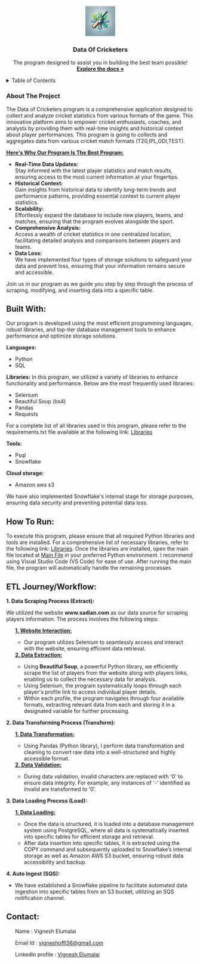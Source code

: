 <div align="center">
    <img src="Image/logo.png" alt="Logo" width="80" height="80">


<h3 align="center">Data Of Cricketers</h3>

  <p align="center">
    The program designed to assist you in building the best team possible!
    <br/>
    <a href="https://github.com/Vignesh00036/Data-of-cricketers"><strong>Explore the docs »</strong></a>
    <br />
  </p>
</div>


<!-- TABLE OF CONTENTS -->
<details>
  <summary>Table of Contents</summary>
  <ol>
    <li>
      <a href="#about-the-project">About The Project</a>
      <ul>
        <li><a href="#built-with">Built With</a></li>
      </ul>
    </li>
    <li><a href="#how-to-run">How to run</a></li>
    <li><a href="#etl-journeyworkflow">ETL Journey/Workflow</a></li>
    <li><a href="#contact">Contact</a></li>
  </ol>
</details>

### About The Project
The Data of Cricketers program is a comprehensive application designed to collect and analyze cricket statistics from various formats of the game. This innovative platform aims to empower cricket enthusiasts, coaches, and analysts by providing them with real-time insights and historical context about player performances. This program is going to collects and aggregates data from various cricket match formats (T20,IPL,ODI,TEST).

<b><u>Here's Why Our Program Is The Best Program:</h1></b></u>
<ul>
    <li>
        <strong>Real-Time Data Updates:</strong><br>
        Stay informed with the latest player statistics and match results, ensuring access to the most current information at your fingertips.
    </li>
    <li>
        <strong>Historical Context:</strong><br>
        Gain insights from historical data to identify long-term trends and performance patterns, providing essential context to current player statistics.
    </li>
    <li>
        <strong>Scalability:</strong><br>
        Effortlessly expand the database to include new players, teams, and matches, ensuring that the program evolves alongside the sport.
    </li>
    <li>
        <strong>Comprehensive Analysis:</strong><br>
        Access a wealth of cricket statistics in one centralized location, facilitating detailed analysis and comparisons between players and teams.
    </li>
    <li>
        <strong>Data Loss:</strong><br>
        We have implemented four types of storage solutions to safeguard your data and prevent loss, ensuring that your information remains secure and accessible.
    </li>
</ul>      
Join us in our program as we guide you step by step through the process of scraping, modifying, and inserting data into a specific table.

## Built With:
<p>Our program is developed using the most efficient programming languages, robust libraries, and top-tier database management tools to enhance performance and optimize storage solutions.</p>

<b>Languages:</b>
<ul>
    <li>Python</li>
    <li>SQL</li>
</ul>

<b>Libraries:</b>
In this program, we utilized a variety of libraries to enhance functionality and performance. Below are the most frequently used libraries:
<ul>
    <li>Selenium</li>
    <li>Beautiful Soup (bs4)</li>
    <li>Pandas</li>
    <li>Requests</li>
</ul>
For a complete list of all libraries used in this program, please refer to the requirements.txt file available at the following link: <a href='https://github.com/Vignesh00036/Data-of-cricketers/blob/6864cbae8b42e2f54ad27e8f6b25115c93e077d5/Program%20Files/requirements.txt'>Libraries</a>

<b>Tools:</b>
<ul>
    <li>Psql</li>
    <li>Snowflake</li>
</ul>
<b>Cloud storage:</b>
<ul>
    <li>Amazon aws s3</li>
</ul>
We have also implemented Snowflake's internal stage for storage purposes, ensuring data security and preventing potential data loss.

## How To Run:
To execute this program, please ensure that all required Python libraries and tools are installed. For a comprehensive list of necessary libraries, refer to the following link: <a href='https://github.com/Vignesh00036/Data-of-cricketers/blob/6864cbae8b42e2f54ad27e8f6b25115c93e077d5/Program%20Files/requirements.txt'> Libraries</a>. Once the libraries are installed, open the main file located at <a href="https://github.com/Vignesh00036/Data-of-cricketers/blob/fedbc7d9565f24db5d3c0c964377379278737ff0/Program%20Files/main.py"> Main File</a> in your preferred Python environment. I recommend using Visual Studio Code (VS Code) for ease of use. After running the main file, the program will automatically handle the remaining processes.


## ETL Journey/Workflow:
<p><b>1. Data Scraping Process (Extract):</b></p>
<p>We utilized the website <strong>www.sadian.com</strong> as our data source for scraping players information. The process involves the following steps:</p>
<ul>
<u><b>1. Website Interaction:</b></u>
<ul>
    <li>
    Our program utilizes Selenium to seamlessly access and interact with the website, ensuring efficient data retrieval.
    </li>
</ul>
<b><u>2. Data Extraction:</u></b>
<ul>
    <li>
    Using <strong>Beautiful Soup</strong>, a powerful Python library, we efficiently scrape the list of players from the website along with players links, enabling us to collect the necessary data for analysis.
    </li>
    <li>
    Using Selenium, the program systematically loops through each player's profile link to access individual player details. 
    </li>
    <li>
    Within each profile, the program navigates through four available formats, extracting relevant data from each and storing it in a designated variable for further processing.
    </li>
</ul>
</ul>
<p><b>2. Data Transforming Process (Transform):</b></p>
<ul>
<b><u>1. Data Transformation:</u></b>
<ul>
    <li>
    Using Pandas (Python library), I perform data transformation and cleaning to convert raw data into a well-structured and highly accessible format.
    </li>
</ul>
<b><u>2. Data Validation:</u></b>
<ul>
    <li>
        During data validation, invalid characters are replaced with '0' to ensure data integrity. For example, any instances of '-' identified as invalid are transformed to '0'.
    </li>
</ul>
</ul>
<p><b>3. Data Loading Process (Load):</b></p>
<ul>
<b><u>1. Data Loading:</u></b>
<ul>
    <li>
        Once the data is structured, it is loaded into a database management system using PostgreSQL, where all data is systematically inserted into specific tables for efficient storage and retrieval.
    </li>
    <li>
        After data insertion into specific tables, it is extracted using the COPY command and subsequently uploaded to Snowflake’s internal storage as well as Amazon AWS S3 bucket, ensuring robust data accessibility and backup.
    </li>
</ul>
</ul>
<p><b>4. Auto Ingest (SQS):</b></p>
<ul>
    <li>
    We have established a Snowflake pipeline to facilitate automated data ingestion into specific tables from an S3 bucket, utilizing an SQS notification channel.
    </li>
</ul>

## Contact:
<ul>Name : Vignesh Elumalai</ul>
<ul>Email Id : <a href="mailto:vigneshoffl36@gmail.com">vigneshoffl36@gmail.com</a></ul>
<ul>LinkedIn profile : <a href="https://www.linkedin.com/in/vignesh-elumalai-2a4684332">Vignesh Elumalai</a></ul>

